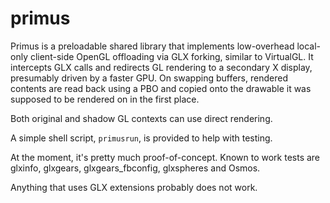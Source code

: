 primus
======

Primus  is a preloadable shared library that implements low-overhead
local-only client-side OpenGL offloading via GLX forking, similar to
VirtualGL.  It intercepts GLX calls and redirects GL rendering to a
secondary X display, presumably driven by a faster GPU. On swapping
buffers, rendered contents are read back using a PBO and copied onto
the drawable it was supposed to be rendered on in the first place.

Both original and shadow GL contexts can use direct rendering.

A simple shell script, `primusrun`, is provided to help with testing.

At the moment, it's pretty much proof-of-concept.  Known to work tests
are glxinfo, glxgears, glxgears_fbconfig, glxspheres and Osmos.

Anything that uses GLX extensions probably does not work.
